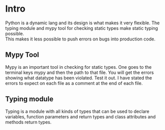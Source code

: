 # Intro
Python is a dynamic lang and its design is what makes it very flexible.
The typing module and mypy tool for checking static types make static typing possible.\
This makes it less possible to push errors on bugs into production code.

## Mypy Tool 
Mypy is an important tool in checking for static types.
One goes to the terminal keys mypy and then the path to that file.
You will get the errors showing what datatype has been violated.
Test it out.
I have stated the errors to expect on each file as a comment at the end of each file.

## Typing module
Typing is a module with all kinds of types that can be used to declare variables, function parameters and return types and class attributes and methods return types.
